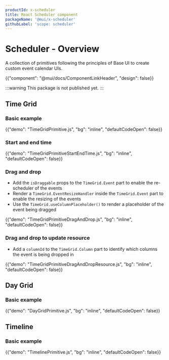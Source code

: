 ```yaml
---
productId: x-scheduler
title: React Scheduler component
packageName: '@mui/x-scheduler'
githubLabel: 'scope: scheduler'
---
```


# Scheduler - Overview

<p class="description">A collection of primitives following the principles of Base UI to create custom event calendar UIs.</p>

{{"component": "@mui/docs/ComponentLinkHeader", "design": false}}

:::warning
This package is not published yet.
:::

## Time Grid

### Basic example

{{"demo": "TimeGridPrimitive.js", "bg": "inline", "defaultCodeOpen": false}}

### Start and end time

{{"demo": "TimeGridPrimitiveStartEndTime.js", "bg": "inline", "defaultCodeOpen": false}}

### Drag and drop

- Add the `isDraggable` props to the `TimeGrid.Event` part to enable the re-scheduler of the events
- Render a `TimeGrid.EventResizeHandler` inside the `TimeGrid.Event` part to enable the resizing of the events
- Use the `TimeGrid.useColumnPlaceholder()` to render a placeholder of the event being dragged

{{"demo": "TimeGridPrimitiveDragAndDrop.js", "bg": "inline", "defaultCodeOpen": false}}

### Drag and drop to update resource

- Add a `columnId` to the `TimeGrid.Column` part to identify which columns the event is being dropped in

{{"demo": "TimeGridPrimitiveDragAndDropResource.js", "bg": "inline", "defaultCodeOpen": false}}

## Day Grid

### Basic example

{{"demo": "DayGridPrimitive.js", "bg": "inline", "defaultCodeOpen": false}}

## Timeline

### Basic example

{{"demo": "TimelinePrimitive.js", "bg": "inline", "defaultCodeOpen": false}}
